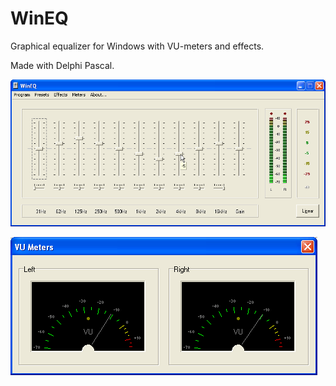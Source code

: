# WinEQ
Graphical equalizer for Windows with VU-meters and effects.

Made with Delphi Pascal.

![](https://github.com/timor66/WinEQ/blob/main/kuvat/weq.png)

![](https://github.com/timor66/WinEQ/blob/main/kuvat/vu.png)

